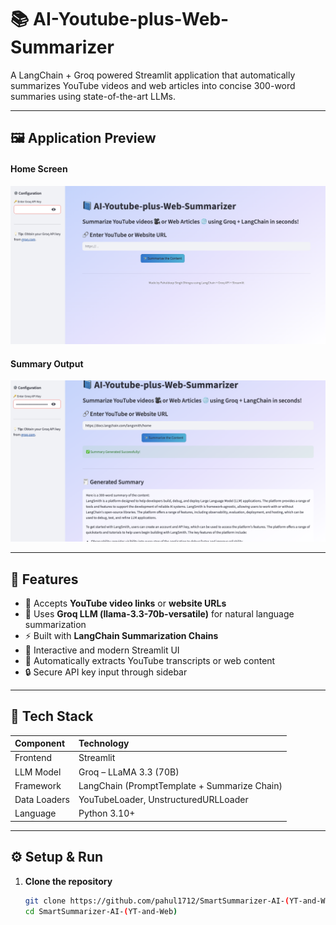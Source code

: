 # 📚 AI-Youtube-plus-Web-Summarizer
A LangChain + Groq powered Streamlit application that automatically summarizes YouTube videos and web articles into concise 300-word summaries using state-of-the-art LLMs.

---

## 🖼️ Application Preview

#### Home Screen
![Home UI](images/main.png) 

#### Summary Output
![Summary Output](images/output.png) 

---


## 🚀 Features

- 🔗 Accepts **YouTube video links** or **website URLs**
- 🤖 Uses **Groq LLM (llama-3.3-70b-versatile)** for natural language summarization  
- ⚡ Built with **LangChain Summarization Chains**
- 🎨 Interactive and modern Streamlit UI
- 🧠 Automatically extracts YouTube transcripts or web content
- 🔒 Secure API key input through sidebar

---

## 🧩 Tech Stack

| Component | Technology |
|:--|:--|
| Frontend | Streamlit |
| LLM Model | Groq – LLaMA 3.3 (70B) |
| Framework | LangChain (PromptTemplate + Summarize Chain) |
| Data Loaders | YouTubeLoader, UnstructuredURLLoader |
| Language | Python 3.10+ |

---


## ⚙️ Setup & Run

1. **Clone the repository**
   ```bash
   git clone https://github.com/pahul1712/SmartSummarizer-AI-(YT-and-Web).git
   cd SmartSummarizer-AI-(YT-and-Web)
